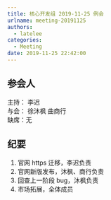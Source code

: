 ```yaml
---
title: 核心开发组 2019-11-25 例会
urlname: meeting-20191125
authors:
  - latelee
categories:
  - Meeting
date: 2019-11-25 22:42:00
---
```


## 参会人

主持： 李迟  
与会： 徐沐枫 曲商行  
缺席：无

## 纪要

1. 官网 https 迁移，李迟负责
2. 官网新版发布，沐枫、商行负责
3. 回查上一阶段 bug，沐枫负责
4. 市场拓展，全体成员
